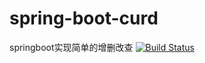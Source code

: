 # spring-boot-curd
springboot实现简单的增删改查
[![Build Status](https://travis-ci.org/michaelliao/openweixin.svg?branch=master)](https://travis-ci.org/michaelliao/openweixin)
